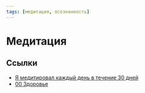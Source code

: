 ```yaml
---
tags: [медитация, осознанность]
---
```

# Медитация

## Ссылки

* [Я медитировал каждый день в течение 30 дней](https://www.youtube.com/watch?v=UM6k__gPXbA)
* [00 Здоровье](00%20Здоровье)

